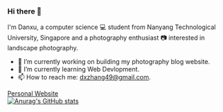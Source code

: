 ### Hi there 👋   
I'm Danxu, a computer science 💻 student from Nanyang Technological University, Singapore and a photography enthusiast 📷 interested in landscape photography.

- 🔭 I’m currently working on building my photography blog website.
- 🌱 I’m currently learning Web Devlopment.
- 📫 How to reach me: [dxzhang49@gmail.com](dxzhang49@gmail.com).

[Personal Website](https://danxuZzz.github.io)  
[![Anurag's GitHub stats](https://github-readme-stats.vercel.app/api?username=danxuZzz)](https://github.com/anuraghazra/github-readme-stats)

<!--
**danxuZzz/danxuZzz** is a ✨ _special_ ✨ repository because its `README.md` (this file) appears on your GitHub profile.

Here are some ideas to get you started:

- 🔭 I’m currently working on ...
- 🌱 I’m currently learning ...
- 👯 I’m looking to collaborate on ...
- 🤔 I’m looking for help with ...
- 💬 Ask me about ...
- 📫 How to reach me: ...
- 😄 Pronouns: ...
- ⚡ Fun fact: ...
-->
